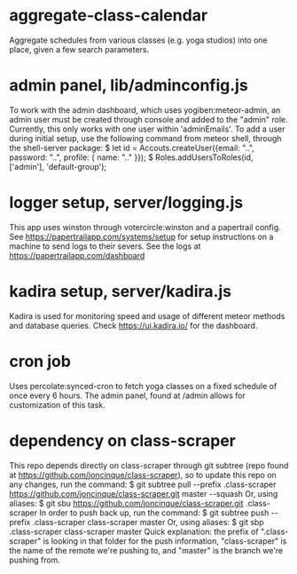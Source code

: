 # aggregate-class-calendar
Aggregate schedules from various classes (e.g. yoga studios) into one place, 
given a few search parameters.

# admin panel, lib/adminconfig.js
To work with the admin dashboard, which uses yogiben:meteor-admin, an admin user
must be created through console and added to the "admin" role.  Currently, this
only works with one user within 'adminEmails'.
To add a user during initial setup, use the following command from meteor shell,
through the shell-server package:
$ let id = Accouts.createUser({email: "..", password: "..", profile: { name: ".." }});
$ Roles.addUsersToRoles(id, ['admin'], 'default-group');

# logger setup, server/logging.js
This app uses winston through votercircle:winston and a papertrail config. See
https://papertrailapp.com/systems/setup for setup instructions on a machine to 
send logs to their severs.  See the logs at https://papertrailapp.com/dashboard

# kadira setup, server/kadira.js
Kadira is used for monitoring speed and usage of different meteor methods and
database queries. Check https://ui.kadira.io/ for the dashboard.

# cron job
Uses percolate:synced-cron to fetch yoga classes on a fixed schedule of once 
every 6 hours.  The admin panel, found at /admin allows for customization of 
this task.

# dependency on class-scraper
This repo depends directly on class-scraper through git subtree (repo found at 
https://github.com/joncinque/class-scraper), so to update this repo on any
changes, run the command: 
$ git subtree pull --prefix .class-scraper https://github.com/joncinque/class-scraper.git master --squash
Or, using aliases:
$ git sbu https://github.com/joncinque/class-scraper.git .class-scraper
In order to push back up, run the command:
$ git subtree push --prefix .class-scraper class-scraper master
Or, using aliases:
$ git sbp .class-scraper class-scraper master
Quick explanation: the prefix of ".class-scraper" is looking in that folder for
the push information, "class-scraper" is the name of the remote we're pushing
to, and "master" is the branch we're pushing from.
